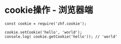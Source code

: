 # cookie操作 - 浏览器端
```
const cookie = require('zhf.cookie');

cookie.setCookie('hello', 'world');
console.log( cookie.getCookie('hello')); // 'world'
```
